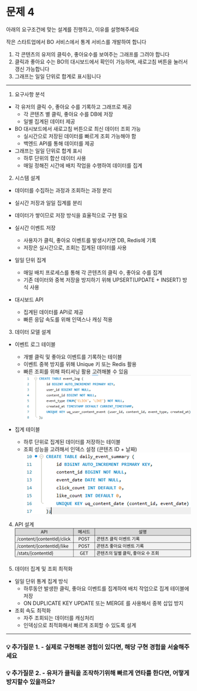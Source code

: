 # 문제 4

아래의 요구조건에 맞는 설계를 진행하고, 이유를 설명해주세요

작은 스타트업에서 BO 서비스에서 통계 서비스를 개발하여 합니다

1. 각 콘텐츠의 유저의 클릭수, 좋아요수를 보여주는 그래프를 그려야 합니다
2. 클릭과 좋아요 수는 BO의 대시보드에서 확인이 가능하며, 새로고침 버튼을 눌러서 갱신 가능합니다
3. 그래프는 일일 단위로 합계로 표시됩니다
  ------
1. 요구사항 분석  
- 각 유저의 클릭 수, 좋아요 수를 기록하고 그래프로 제공  
    - 각 콘텐츠 별 클릭, 좋아요 수를 DB에 저장  
    - 일별 집계된 데이터 제공  
- BO 대시보드에서 새로고침 버튼으로 최신 데이터 조회 가능  
    - 실시간으로 저장된 데이터를 빠르게 조회 가능해야 함  
    - 백엔드 API를 통해 데이터를 제공  
- 그래프는 일일 단위로 합계 표시  
    - 하루 단위의 합산 데이터 사용  
    - 매일 정해진 시간에 배치 작업을 수행하여 데이터를 집계  
  
2. 시스템 설계  
- 데이터를 수집하는 과정과 조회하는 과정 분리  
- 실시간 저장과 일일 집계를 분리  
- 데이터가 쌓이므로 저장 방식을 효율적으로 구현 필요  
  
- 실시간 이벤트 저장  
    - 사용자가 클릭, 좋아요 이벤트를 발생시키면 DB, Redis에 기록  
    - 저장은 실시간으로, 조회는 집계된 데이터를 사용  
- 일일 단위 집계  
    - 매일 배치 프로세스를 통해 각 콘텐츠의 클릭 수, 좋아요 수를 집계  
    - 기존 데이터와 중복 저장을 방지하기 위해 UPSERT(UPDATE + INSERT) 방식 사용  
- 대시보드 API  
    - 집계된 데이터를 API로 제공  
    - 빠른 응답 속도를 위해 인덱스나 캐싱 적용  
  
3. 데이터 모델 설계  
- 이벤트 로그 테이블  
    - 개별 클릭 및 좋아요 이벤트를 기록하는 테이블  
    - 이벤트 중복 방지를 위해 Unique 키 또는 Redis 활용  
    - 빠른 조회를 위해 파티셔닝 활용 고려해볼 수 있음  
    ![EVENT LOG TABLE](./assets/tables/event_log_table.png)  
  
- 집계 테이블  
    - 하루 단위로 집계된 데이터를 저장하는 테이블  
    - 조회 성능을 고려해서 인덱스 설정 (콘텐츠 ID + 날짜)  
    ![DAILY EVENT SUMMARY TABLE](./assets/tables/daily_event_summary_table.png)  
  
4. API 설계  
![API DESCRIPTION](./assets/API/API.png)  
  
5. 데이터 집계 및 조회 최적화  
- 일일 단위 통계 집계 방식  
    - 하루동안 발생한 클릭, 좋아요 이벤트를 집계하여 배치 작업으로 집계 테이블에 저장  
    - ON DUPLICATE KEY UPDATE 또는 MERGE 를 사용해서 중복 삽입 방지  
- 조회 속도 최적화  
    - 자주 조회되는 데이터를 캐싱처리  
    - 인덱싱으로 최적화해서 빠르게 조회할 수 있도록 설계  

---

### 💡 추가질문 1. - 실제로 구현해본 경험이 있다면, 해당 구현 경험을 서술해주세요

### 💡 추가질문 2. - 유저가 클릭을 조작하기위해 빠르게 연타를 한다면, 어떻게 방지할수 있을까요?
